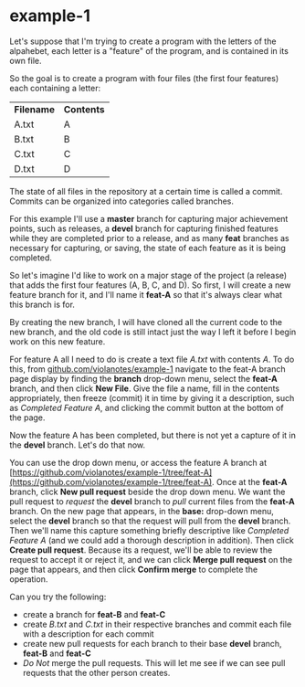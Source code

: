 # example-1

Let's suppose that I'm trying to create a program with the letters of the alpahebet, each letter is a "feature" of the program, and is contained in its own file.

So the goal is to create a program with four files (the first four features) each containing a letter:

<table>
  <tr>
  <td><b>Filename</b></td><td><b>Contents</b></td>
  </tr>
  <tr>
    <td>A.txt</td><td>A</td>
  </tr>
   <tr>
    <td>B.txt</td><td>B</td>
  </tr>
    <tr>
    <td>C.txt</td><td>C</td>
  </tr>
    <tr>
    <td>D.txt</td><td>D</td>
  </tr>
</table>

The state of all files in the repository at a certain time is called a commit.  Commits can be organized into categories called branches.

For this example I'll use a **master** branch for capturing major achievement points, such as releases, a **devel** branch for capturing finished features while they are completed prior to a release, and as many **feat** branches as necessary for capturing, or saving, the state of each feature as it is being completed.

So let's imagine I'd like to work on a major stage of the project (a release) that adds the first four features (A, B, C, and D).  So first, I will create a new feature branch for it, and I'll name it **feat-A** so that it's always clear what this branch is for.

By creating the new branch, I will have cloned all the current code to the new branch, and the old code is still intact just the way I left it before I begin work on this new feature.

For feature A all I need to do is create a text file *A.txt* with contents *A*.  To do this, from [github.com/violanotes/example-1](github.com/violanotes/example-1) navigate to the feat-A branch page display by finding the **branch** drop-down menu, select the **feat-A** branch, and then click **New File**.  Give the file a name, fill in the contents appropriately, then freeze (commit) it in time by giving it a description, such as *Completed Feature A*, and clicking the commit button at the bottom of the page.

Now the feature A has been completed, but there is not yet a capture of it in the **devel** branch.  Let's do that now.

You can use the drop down menu, or access the feature A branch at [https://github.com/violanotes/example-1/tree/feat-A](https://github.com/violanotes/example-1/tree/feat-A).  Once at the **feat-A** branch, click **New pull request** beside the drop down menu.  We want the pull request to *request* the **devel** branch to *pull* current files from the **feat-A** branch.  On the new page that appears, in the **base:** drop-down menu, select the **devel** branch so that the request will pull from the **devel** branch.  Then we'll name this capture something briefly descriptive like *Completed Feature A* (and we could add a thorough description in addition).  Then click **Create pull request**.  Because its a request, we'll be able to review the request to accept it or reject it, and we can click **Merge pull request** on the page that appears, and then click **Confirm merge** to complete the operation.

Can you try the following:

* create a branch for **feat-B** and **feat-C**
* create *B.txt* and *C.txt* in their respective branches and commit each file with a description for each commit
* create new pull requests for each branch to their base **devel** branch, **feat-B** and **feat-C**
* *Do Not* merge the pull requests.  This will let me see if we can see pull requests that the other person creates.


